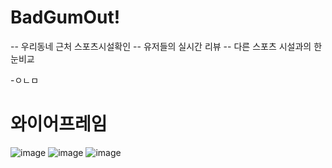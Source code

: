 # BadGumOut!
-- 우리동네 근처 스포츠시설확인
-- 유저들의 실시간 리뷰
-- 다른 스포츠 시설과의 한눈비교

-ㅇㄴㅁ

# 와이어프레임
![image](https://user-images.githubusercontent.com/86154028/207248854-87c06b1f-33af-4565-9f7d-6ce3f576b4bd.png)
![image](https://user-images.githubusercontent.com/86154028/207248937-51ac6f3e-24ab-41a0-ab43-aa92ad5d26d3.png)
![image](https://user-images.githubusercontent.com/86154028/207248996-4910ca07-101a-4501-a470-4dcaa9fb2a4b.png)


